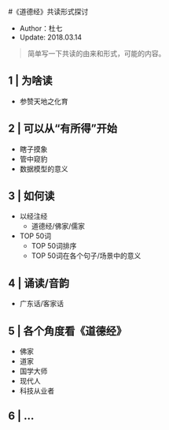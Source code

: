 #《道德经》共读形式探讨

- Author：杜七
- Update: 2018.03.14

> 简单写一下共读的由来和形式，可能的内容。

## 1 | 为啥读

- 参赞天地之化育

## 2 | 可以从“有所得”开始

- 瞎子摸象
- 管中窥豹
- 数据模型的意义

## 3 | 如何读

- 以经注经
  - 道德经/佛家/儒家
- TOP 50词
  - TOP 50词排序
  - TOP 50词在各个句子/场景中的意义

## 4 | 诵读/音韵

- 广东话/客家话

## 5 | 各个角度看《道德经》

- 佛家
- 道家
- 国学大师
- 现代人
- 科技从业者

## 6 | ...
